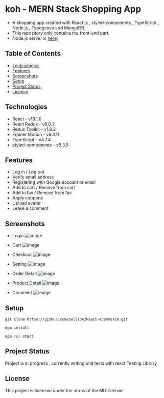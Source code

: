  # koh  -  MERN Stack Shopping App
- A shopping app created with React.js , styled-components , TypeScript , Node.js , Typegoose and MongoDB.     
- This repository only contains the front-end part.       
- Node.js server is  [here](https://github.com/owllion/EC-Server).


## Table of Contents
* [Technologies](#technologies)
* [Features](#features)
* [Screenshots](#screenshots)
* [Setup](#setup)
* [Project Status](#project-status)
* [License](#license) 



## Technologies
- React -  v18.1.0
- React Redux - v8.0.2
- Redux Toolkit - v1.8.2
- Framer Motion - v6.3.11
- TypeScript - v4.7.4
- styled-components - v5.3.5



## Features 
- Log in / Log out 
- Verify email address
- Registering with Google account or email
- Add to cart / Remove from cart
- Add to fav / Remove from fav
- Apply coupons
- Upload avatar
- Leave a comment 

## Screenshots



- Login 
![image](https://res.cloudinary.com/azainseong/image/upload/v1662522880/ReactEcommerce-github-screenshots/welcome_pd7ldh.png)


- Cart 
![image](https://res.cloudinary.com/azainseong/image/upload/v1662522881/ReactEcommerce-github-screenshots/cart_q0xyip.png)

- Checkout
![image](https://res.cloudinary.com/azainseong/image/upload/v1662522880/ReactEcommerce-github-screenshots/checkout_tfmkcf.png)


- Setting
![image](https://res.cloudinary.com/azainseong/image/upload/v1662522880/ReactEcommerce-github-screenshots/setting_q6mjuf.png)


- Order Detail
![image](https://res.cloudinary.com/azainseong/image/upload/v1662522880/ReactEcommerce-github-screenshots/orderDetail_e5r58d.png)


- Product Detail
![image](https://res.cloudinary.com/azainseong/image/upload/v1662522880/ReactEcommerce-github-screenshots/detail_qdmvqm.png)


- Comment
![image](https://res.cloudinary.com/azainseong/image/upload/v1662522880/ReactEcommerce-github-screenshots/review_wbtbwl.png)



## Setup
```
git clone https://github.com/owllion/React-ecommerce.git

npm install

npm run start
```


## Project Status
Project is in progress ,  currently writing unit tests with react Testing Library


## License
This project is licensed under the terms of the MIT license
